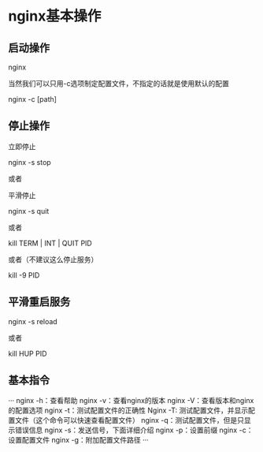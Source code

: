 # nginx基本操作
## 启动操作 
nginx  

当然我们可以只用-c选项制定配置文件，不指定的话就是使用默认的配置  

nginx -c [path]  

## 停止操作
 立即停止  

 nginx -s stop   

或者  

平滑停止  

nginx -s quit  

或者  

kill TERM | INT | QUIT PID  

或者（不建议这么停止服务）  

kill -9 PID  

## 平滑重启服务
nginx -s reload  

或者  

kill HUP PID  


## 基本指令
···
nginx -h：查看帮助
nginx -v：查看nginx的版本
nginx -V：查看版本和nginx的配置选项
nginx -t：测试配置文件的正确性
Nginx -T: 测试配置文件，并显示配置文件（这个命令可以快速查看配置文件）
nginx -q：测试配置文件，但是只显示错误信息
nginx -s：发送信号，下面详细介绍
nginx -p：设置前缀
nginx -c：设置配置文件
nginx -g：附加配置文件路径
···
